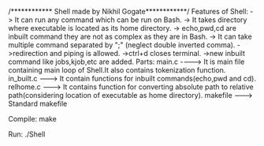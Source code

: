 /************ Shell made by Nikhil Gogate************/
Features of Shell:
-> It can run any command which can be run on Bash.
-> It takes directory where executable is located as its home directory.
-> echo,pwd,cd are inbuilt command they are not as complex as they are in Bash.
-> It can take multiple command separated by ";" (neglect double inverted comma).
->redirection and piping is allowed.
->ctrl+d closes terminal.
->new inbuilt command like jobs,kjob,etc are added.
Parts:
main.c ----> It is main file containing main loop of Shell.It also contains tokenization function.
in_built.c ---> It contain functions for inbuilt commands(echo,pwd and cd).
relhome.c ---> It contains function for converting absolute path to relative path(considering location of executable as home directory).
makefile ---> Standard makefile

Compile:
make

Run:
./Shell

